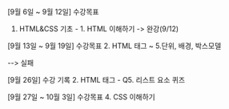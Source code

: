 
[9월 6일 ~ 9월 12일] 수강목표
1. HTML&CSS 기초 - 1. HTML 이해하기 -> 완강(9/12)

[9월 13일 ~ 9월 19일] 수강목표
2. HTML 태그 ~ 5.단위, 배경, 박스모델

--> 실패

[9월 26일] 수강 기록
2. HTML 태그 - Q5. 리스트 요소 퀴즈

[9월 27일 ~ 10월 3일] 수강목표
4. CSS 이해하기
